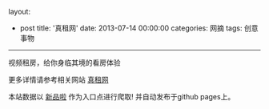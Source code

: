 layout: 
  - post 
title: '真租网' 
date: 2013-07-14 00:00:00 
categories: 网摘 
tags: 创意事物 
---

视频租房，给你身临其境的看房体验  

更多详情请参考相关网站 [真租网](http://www.zhenzuwang.com/)  

本站数据以 [新品啦](http://xinpinla.com/) 作为入口点进行爬取! 并自动发布于github pages上。  
